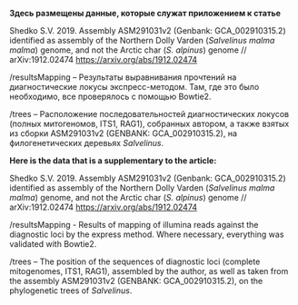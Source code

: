 **Здесь размещены данные, которые служат приложением к статье**

Shedko S.V. 2019. Assembly ASM291031v2 (Genbank: GCA_002910315.2) identified as assembly of the Northern Dolly Varden (*Salvelinus malma malma*) genome, and not the Arctic char (*S. alpinus*) genome // arXiv:1912.02474 
https://arxiv.org/abs/1912.02474

/resultsMapping – Результаты выравнивания прочтений на диагностические локусы экспресс-методом. Там, где это было необходимо, все проверялось с помощью Bowtie2.

/trees – Расположение последовательностей диагностических локусов (полных митогеномов, ITS1, RAG1), собранных автором, а также взятых из сборки ASM291031v2 (GENBANK: GCA_002910315.2), на филогенетических деревьях *Salvelinus*.





**Here is the data that is a supplementary to the article:**

Shedko S.V. 2019. Assembly ASM291031v2 (Genbank: GCA_002910315.2) identified as assembly of the Northern Dolly Varden (*Salvelinus malma malma*) genome, and not the Arctic char (*S. alpinus*) genome // arXiv:1912.02474
https://arxiv.org/abs/1912.02474

/resultsMapping - Results of mapping of illumina reads against the diagnostic loci by the express method. Where necessary, everything was validated with Bowtie2.

/trees – The position of the sequences of diagnostic loci (complete mitogenomes, ITS1, RAG1), assembled by the author, as well as taken from the assembly ASM291031v2 (GENBANK: GCA_002910315.2), on the phylogenetic trees of *Salvelinus*.
